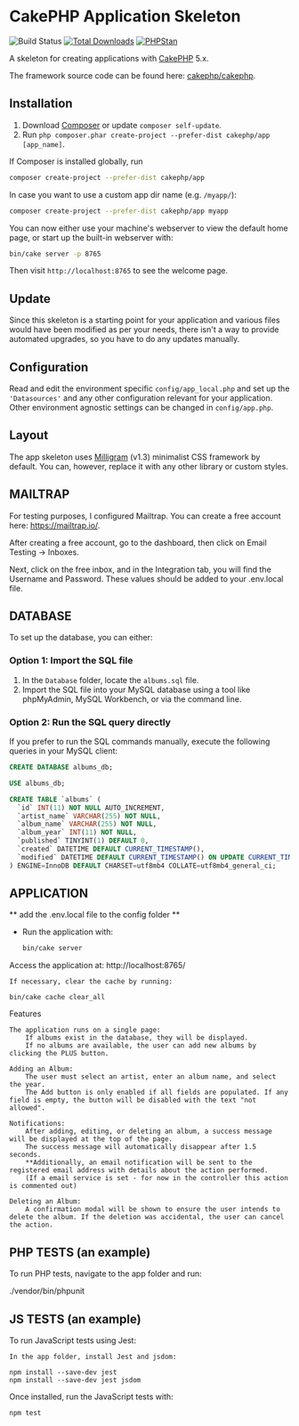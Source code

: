 # CakePHP Application Skeleton

![Build Status](https://github.com/cakephp/app/actions/workflows/ci.yml/badge.svg?branch=master)
[![Total Downloads](https://img.shields.io/packagist/dt/cakephp/app.svg?style=flat-square)](https://packagist.org/packages/cakephp/app)
[![PHPStan](https://img.shields.io/badge/PHPStan-level%207-brightgreen.svg?style=flat-square)](https://github.com/phpstan/phpstan)

A skeleton for creating applications with [CakePHP](https://cakephp.org) 5.x.

The framework source code can be found here: [cakephp/cakephp](https://github.com/cakephp/cakephp).

## Installation

1. Download [Composer](https://getcomposer.org/doc/00-intro.md) or update `composer self-update`.
2. Run `php composer.phar create-project --prefer-dist cakephp/app [app_name]`.

If Composer is installed globally, run

```bash
composer create-project --prefer-dist cakephp/app
```

In case you want to use a custom app dir name (e.g. `/myapp/`):

```bash
composer create-project --prefer-dist cakephp/app myapp
```

You can now either use your machine's webserver to view the default home page, or start
up the built-in webserver with:

```bash
bin/cake server -p 8765
```

Then visit `http://localhost:8765` to see the welcome page.

## Update

Since this skeleton is a starting point for your application and various files
would have been modified as per your needs, there isn't a way to provide
automated upgrades, so you have to do any updates manually.

## Configuration

Read and edit the environment specific `config/app_local.php` and set up the
`'Datasources'` and any other configuration relevant for your application.
Other environment agnostic settings can be changed in `config/app.php`.

## Layout

The app skeleton uses [Milligram](https://milligram.io/) (v1.3) minimalist CSS
framework by default. You can, however, replace it with any other library or
custom styles.

## MAILTRAP

For testing purposes, I configured Mailtrap. You can create a free account here: https://mailtrap.io/.

After creating a free account, go to the dashboard, then click on Email Testing -> Inboxes.

Next, click on the free inbox, and in the Integration tab, you will find the Username and Password. These values should be added to your .env.local file.

## DATABASE

To set up the database, you can either:

### Option 1: Import the SQL file

1. In the `Database` folder, locate the `albums.sql` file.
2. Import the SQL file into your MySQL database using a tool like phpMyAdmin, MySQL Workbench, or via the command line.

### Option 2: Run the SQL query directly

If you prefer to run the SQL commands manually, execute the following queries in your MySQL client:

```sql
CREATE DATABASE albums_db;

USE albums_db;

CREATE TABLE `albums` (
  `id` INT(11) NOT NULL AUTO_INCREMENT,
  `artist_name` VARCHAR(255) NOT NULL,
  `album_name` VARCHAR(255) NOT NULL,
  `album_year` INT(11) NOT NULL,
  `published` TINYINT(1) DEFAULT 0,
  `created` DATETIME DEFAULT CURRENT_TIMESTAMP(),
  `modified` DATETIME DEFAULT CURRENT_TIMESTAMP() ON UPDATE CURRENT_TIMESTAMP()
) ENGINE=InnoDB DEFAULT CHARSET=utf8mb4 COLLATE=utf8mb4_general_ci;

```

## APPLICATION

** add the .env.local file to the config folder **

- Run the application with:
  ```bash
  bin/cake server

Access the application at: http://localhost:8765/

    If necessary, clear the cache by running:

    bin/cake cache clear_all

Features

    The application runs on a single page:
        If albums exist in the database, they will be displayed.
        If no albums are available, the user can add new albums by clicking the PLUS button.

    Adding an Album:
        The user must select an artist, enter an album name, and select the year.
        The Add button is only enabled if all fields are populated. If any field is empty, the button will be disabled with the text "not allowed".

    Notifications:
        After adding, editing, or deleting an album, a success message will be displayed at the top of the page.
        The success message will automatically disappear after 1.5 seconds.
        **Additionally, an email notification will be sent to the registered email address with details about the action performed.
        (If a email service is set - for now in the controller this action is commented out)

    Deleting an Album:
        A confirmation modal will be shown to ensure the user intends to delete the album. If the deletion was accidental, the user can cancel the action.

## PHP TESTS (an example)

To run PHP tests, navigate to the app folder and run:

./vendor/bin/phpunit

## JS TESTS (an example)

To run JavaScript tests using Jest:

    In the app folder, install Jest and jsdom:

    npm install --save-dev jest
    npm install --save-dev jest jsdom

Once installed, run the JavaScript tests with:

    npm test


